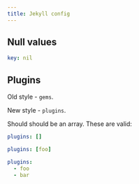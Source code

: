 ```yaml
---
title: Jekyll config
---
```


## Null values

```yaml
key: nil
```

## Plugins

Old style - `gems`.

New style - `plugins`.

Should should be an array. These are valid:

```yaml
plugins: []
```
```yaml
plugins: [foo]
```

```yaml
plugins:
  - foo
  - bar
```
